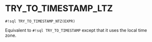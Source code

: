 # TRY_TO_TIMESTAMP_LTZ


`#!sql TRY_TO_TIMESTAMP_NTZ(EXPR)`

Equivalent to `#!sql TRY_TO_TIMESTAMP` except that it uses the local time zone.

